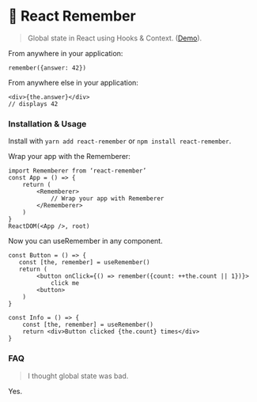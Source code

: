 # 🤔 React Remember

> Global state in React using Hooks & Context. ([Demo](https://codesandbox.io/s/pjn96q43m)).

From anywhere in your application:

```
remember({answer: 42})
```

From anywhere else in your application:

```
<div>{the.answer}</div>
// displays 42
```

### Installation & Usage

Install with `yarn add react-remember` or `npm install react-remember`.

Wrap your app with the Rememberer:

```
import Rememberer from ‘react-remember’
const App = () => {
    return (
        <Rememberer>
            // Wrap your app with Rememberer
        </Rememberer>
    )
}
ReactDOM(<App />, root)
```

Now you can useRemember in any component.

```
const Button = () => {
   const [the, remember] = useRemember()
   return (
        <button onClick={() => remember({count: ++the.count || 1})}>
            click me
        <button>
    )
}

const Info = () => {
    const [the, remember] = useRemember()
    return <div>Button clicked {the.count} times</div>
}
```

### FAQ

> I thought global state was bad.

Yes.
